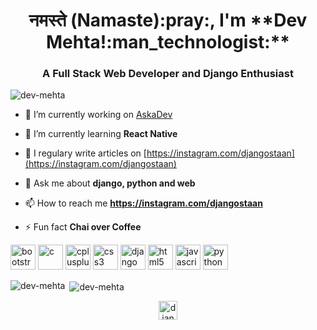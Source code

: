 <h1 align="center">नमस्ते (Namaste):pray:, I'm **Dev Mehta!:man_technologist:**</h1>
<h3 align="center">A Full Stack Web Developer and Django Enthusiast</h3>

<p align="left"><img src="https://komarev.com/ghpvc/?username=dev-mehta" alt="dev-mehta" /> </p>

- 🔭 I’m currently working on [AskaDev](https://github.com/Dev-Mehta/AskaDev)

- 🌱 I’m currently learning **React Native**

- 📝 I regulary write articles on [https://instagram.com/djangostaan](https://instagram.com/djangostaan)

- 💬 Ask me about **django, python and web**

- 📫 How to reach me **https://instagram.com/djangostaan**

- ⚡ Fun fact **Chai over Coffee**

<p align="left">
  <img src="https://devicons.github.io/devicon/devicon.git/icons/bootstrap/bootstrap-plain.svg" alt="bootstrap" width="40" height="40"/> <img src="https://devicons.github.io/devicon/devicon.git/icons/c/c-original.svg" alt="c" width="40" height="40"/> <img src="https://devicons.github.io/devicon/devicon.git/icons/cplusplus/cplusplus-original.svg" alt="cplusplus" width="40" height="40"/> <img src="https://devicons.github.io/devicon/devicon.git/icons/css3/css3-original-wordmark.svg" alt="css3" width="40" height="40"/> <img src="https://devicons.github.io/devicon/devicon.git/icons/django/django-original.svg" alt="django" width="40" height="40"/> <img src="https://devicons.github.io/devicon/devicon.git/icons/html5/html5-original-wordmark.svg" alt="html5" width="40" height="40"/> <img src="https://devicons.github.io/devicon/devicon.git/icons/javascript/javascript-original.svg" alt="javascript" width="40" height="40"/> <img src="https://devicons.github.io/devicon/devicon.git/icons/python/python-original.svg" alt="python" width="40" height="40"/></p><p><img align="left" src="https://github-readme-stats.vercel.app/api/top-langs/?username=dev-mehta&layout=compact&hide=html" alt="dev-mehta" /></p>

<p>&nbsp;<img align="center" src="https://github-readme-stats.vercel.app/api?username=dev-mehta&show_icons=true" alt="dev-mehta" /></p>

<p align="center">
<a href="https://instagram.com/djangostaan" target="blank"><img align="center" src="https://cdn.jsdelivr.net/npm/simple-icons@3.0.1/icons/instagram.svg" alt="djangostaan" height="30" width="30" /></a>
</p>
